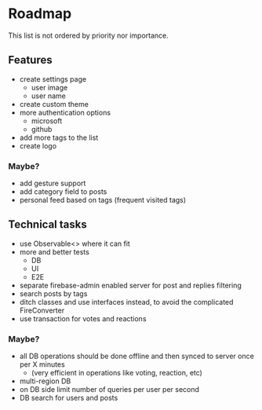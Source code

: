 # Roadmap

This list is not ordered by priority nor importance.

## Features

- create settings page
  - user image
  - user name
- create custom theme
- more authentication options
  - microsoft
  - github
- add more tags to the list
- create logo

### Maybe?

- add gesture support
- add category field to posts
- personal feed based on tags (frequent visited tags)

## Technical tasks

- use Observable<> where it can fit
- more and better tests
  - DB
  - UI
  - E2E
- separate firebase-admin enabled server for post and replies filtering
- search posts by tags
- ditch classes and use interfaces instead, to avoid the complicated FireConverter
- use transaction for votes and reactions

### Maybe?

- all DB operations should be done offline and then synced to server once per X minutes
  - (very efficient in operations like voting, reaction, etc)
- multi-region DB
- on DB side limit number of queries per user per second
- DB search for users and posts
